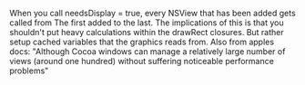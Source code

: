 When you call needsDisplay = true, every NSView that has been added gets called from The first added to the last. The implications of this is that you shouldn't put heavy calculations within the drawRect closures.<!--more-->  But rather setup cached variables that the graphics reads from. Also from apples docs: "Although Cocoa windows can manage a relatively large number of views (around one hundred) without suffering noticeable performance problems"
